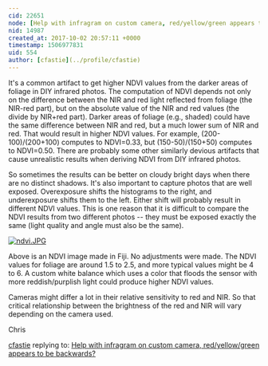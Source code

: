```yaml
---
cid: 22651
node: [Help with infragram on custom camera, red/yellow/green appears to be backwards?](../notes/fswank/10-01-2017/help-with-infragram-on-custom-camera-red-yellow-green-appears-to-be-backwards)
nid: 14987
created_at: 2017-10-02 20:57:11 +0000
timestamp: 1506977831
uid: 554
author: [cfastie](../profile/cfastie)
---
```


It's a common artifact to get higher NDVI values from the darker areas of foliage in DIY infrared photos. The computation of NDVI depends not only on the difference between the NIR and red light reflected from foliage (the NIR-red part), but on the absolute value of the NIR and red values (the divide by NIR+red part). Darker areas of foliage (e.g., shaded) could have the same difference between NIR and red, but a much lower sum of NIR and red. That would result in higher NDVI values. For example, (200-100)/(200+100) computes to NDVI=0.33, but (150-50)/(150+50) computes to NDVI=0.50. There are probably some other similarly devious artifacts that cause unrealistic results when deriving NDVI from DIY infrared photos.

So sometimes the results can be better on cloudy bright days when there are no distinct shadows. It's also important to capture photos that are well exposed. Overexposure shifts the histograms to the right, and underexposure shifts them to the left. Either shift will probably result in different NDVI values. This is one reason that it is difficult to compare the NDVI results from two different photos -- they must be exposed exactly the same (light quality and angle must also be the same).

[![ndvi.JPG](https://publiclab.org/system/images/photos/000/021/842/medium/ndvi.JPG)](https://publiclab.org/system/images/photos/000/021/842/original/ndvi.JPG)  

Above is an NDVI image made in Fiji. No adjustments were made. The NDVI values for foliage are around 1.5 to 2.5, and more typical values might be 4 to 6. A custom white balance which uses a color that floods the sensor with more reddish/purplish light could produce higher NDVI values. 

Cameras might differ a lot in their relative sensitivity to red and NIR. So that critical relationship between the brightness of the red and NIR will vary depending on the camera used. 

Chris



[cfastie](../profile/cfastie) replying to: [Help with infragram on custom camera, red/yellow/green appears to be backwards?](../notes/fswank/10-01-2017/help-with-infragram-on-custom-camera-red-yellow-green-appears-to-be-backwards)

